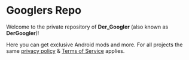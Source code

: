 # Googlers Repo

Welcome to the private repository of **Der_Googler** (also known as **DerGoogler**)!

Here you can get exclusive Android mods and more. For all projects the same [privacy policy](https://dergoogler.com/legal/privacy-policy.html) & [Terms of Service](https://dergoogler.com/legal/tos) applies. 
